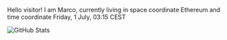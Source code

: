 Hello visitor! I am Marco, currently living in space coordinate Ethereum and time coordinate Friday, 1 July, 03:15 CEST

![GitHub Stats](https://github-readme-stats.vercel.app/api?username=OxMarco)
